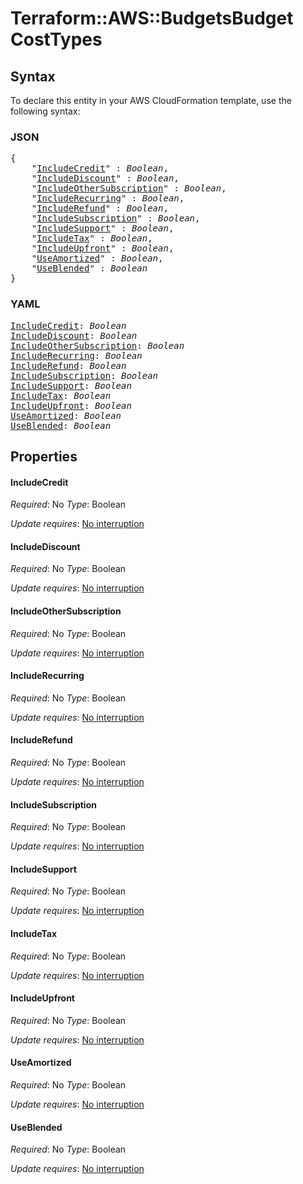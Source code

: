 # Terraform::AWS::BudgetsBudget CostTypes

## Syntax

To declare this entity in your AWS CloudFormation template, use the following syntax:

### JSON

<pre>
{
    "<a href="#includecredit" title="IncludeCredit">IncludeCredit</a>" : <i>Boolean</i>,
    "<a href="#includediscount" title="IncludeDiscount">IncludeDiscount</a>" : <i>Boolean</i>,
    "<a href="#includeothersubscription" title="IncludeOtherSubscription">IncludeOtherSubscription</a>" : <i>Boolean</i>,
    "<a href="#includerecurring" title="IncludeRecurring">IncludeRecurring</a>" : <i>Boolean</i>,
    "<a href="#includerefund" title="IncludeRefund">IncludeRefund</a>" : <i>Boolean</i>,
    "<a href="#includesubscription" title="IncludeSubscription">IncludeSubscription</a>" : <i>Boolean</i>,
    "<a href="#includesupport" title="IncludeSupport">IncludeSupport</a>" : <i>Boolean</i>,
    "<a href="#includetax" title="IncludeTax">IncludeTax</a>" : <i>Boolean</i>,
    "<a href="#includeupfront" title="IncludeUpfront">IncludeUpfront</a>" : <i>Boolean</i>,
    "<a href="#useamortized" title="UseAmortized">UseAmortized</a>" : <i>Boolean</i>,
    "<a href="#useblended" title="UseBlended">UseBlended</a>" : <i>Boolean</i>
}
</pre>

### YAML

<pre>
<a href="#includecredit" title="IncludeCredit">IncludeCredit</a>: <i>Boolean</i>
<a href="#includediscount" title="IncludeDiscount">IncludeDiscount</a>: <i>Boolean</i>
<a href="#includeothersubscription" title="IncludeOtherSubscription">IncludeOtherSubscription</a>: <i>Boolean</i>
<a href="#includerecurring" title="IncludeRecurring">IncludeRecurring</a>: <i>Boolean</i>
<a href="#includerefund" title="IncludeRefund">IncludeRefund</a>: <i>Boolean</i>
<a href="#includesubscription" title="IncludeSubscription">IncludeSubscription</a>: <i>Boolean</i>
<a href="#includesupport" title="IncludeSupport">IncludeSupport</a>: <i>Boolean</i>
<a href="#includetax" title="IncludeTax">IncludeTax</a>: <i>Boolean</i>
<a href="#includeupfront" title="IncludeUpfront">IncludeUpfront</a>: <i>Boolean</i>
<a href="#useamortized" title="UseAmortized">UseAmortized</a>: <i>Boolean</i>
<a href="#useblended" title="UseBlended">UseBlended</a>: <i>Boolean</i>
</pre>

## Properties

#### IncludeCredit

_Required_: No
_Type_: Boolean

_Update requires_: [No interruption](https://docs.aws.amazon.com/AWSCloudFormation/latest/UserGuide/using-cfn-updating-stacks-update-behaviors.html#update-no-interrupt)

#### IncludeDiscount

_Required_: No
_Type_: Boolean

_Update requires_: [No interruption](https://docs.aws.amazon.com/AWSCloudFormation/latest/UserGuide/using-cfn-updating-stacks-update-behaviors.html#update-no-interrupt)

#### IncludeOtherSubscription

_Required_: No
_Type_: Boolean

_Update requires_: [No interruption](https://docs.aws.amazon.com/AWSCloudFormation/latest/UserGuide/using-cfn-updating-stacks-update-behaviors.html#update-no-interrupt)

#### IncludeRecurring

_Required_: No
_Type_: Boolean

_Update requires_: [No interruption](https://docs.aws.amazon.com/AWSCloudFormation/latest/UserGuide/using-cfn-updating-stacks-update-behaviors.html#update-no-interrupt)

#### IncludeRefund

_Required_: No
_Type_: Boolean

_Update requires_: [No interruption](https://docs.aws.amazon.com/AWSCloudFormation/latest/UserGuide/using-cfn-updating-stacks-update-behaviors.html#update-no-interrupt)

#### IncludeSubscription

_Required_: No
_Type_: Boolean

_Update requires_: [No interruption](https://docs.aws.amazon.com/AWSCloudFormation/latest/UserGuide/using-cfn-updating-stacks-update-behaviors.html#update-no-interrupt)

#### IncludeSupport

_Required_: No
_Type_: Boolean

_Update requires_: [No interruption](https://docs.aws.amazon.com/AWSCloudFormation/latest/UserGuide/using-cfn-updating-stacks-update-behaviors.html#update-no-interrupt)

#### IncludeTax

_Required_: No
_Type_: Boolean

_Update requires_: [No interruption](https://docs.aws.amazon.com/AWSCloudFormation/latest/UserGuide/using-cfn-updating-stacks-update-behaviors.html#update-no-interrupt)

#### IncludeUpfront

_Required_: No
_Type_: Boolean

_Update requires_: [No interruption](https://docs.aws.amazon.com/AWSCloudFormation/latest/UserGuide/using-cfn-updating-stacks-update-behaviors.html#update-no-interrupt)

#### UseAmortized

_Required_: No
_Type_: Boolean

_Update requires_: [No interruption](https://docs.aws.amazon.com/AWSCloudFormation/latest/UserGuide/using-cfn-updating-stacks-update-behaviors.html#update-no-interrupt)

#### UseBlended

_Required_: No
_Type_: Boolean

_Update requires_: [No interruption](https://docs.aws.amazon.com/AWSCloudFormation/latest/UserGuide/using-cfn-updating-stacks-update-behaviors.html#update-no-interrupt)

